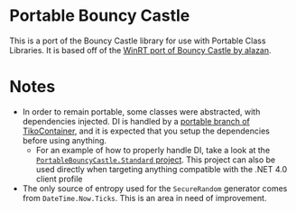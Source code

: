 Portable Bouncy Castle
======================
This is a port of the Bouncy Castle library for use with Portable Class Libraries. It is based off of the [WinRT port of Bouncy Castle by alazan](https://w8bouncycastle.codeplex.com).

Notes
=====
- In order to remain portable, some classes were abstracted, with dependencies injected. DI is handled by a [portable branch of TikoContainer](https://github.com/kylewlacy/TikoContainer), and it is expected that you setup the dependencies before using anything.
  - For an example of how to properly handle DI, take a look at the [`PortableBouncyCastle.Standard` project](https://github.com/kylewlacy/bouncycastle-pcl/tree/master/PortableBouncyCastle/PortableBouncyCastle.Standard). This project can also be used directly when targeting anything compatible with the .NET 4.0 client profile
- The only source of entropy used for the `SecureRandom` generator comes from `DateTime.Now.Ticks`. This is an area in need of improvement.
